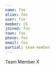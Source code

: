 ```yaml
---
name: foo
alias: foo
user: foo
member: 15
joined: foo
town: foo
phone: foo
email: foo
partial: team-member
---
```


Team Member X